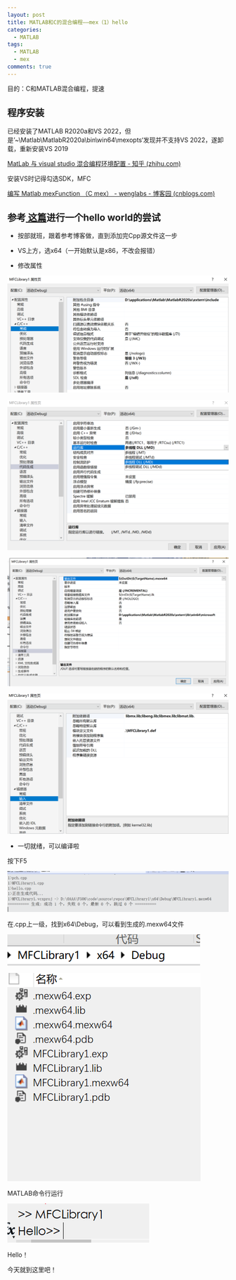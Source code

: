 ```yaml
---
layout: post
title: MATLAB和C的混合编程——mex（1）hello
categories:
  - MATLAB
tags:
  - MATLAB
  - mex
comments: true
---
```




目的：C和MATLAB混合编程，提速

## 程序安装

已经安装了MATLAB R2020a和VS 2022，但是’~\Matlab\MatlabR2020a\bin\win64\mexopts‘发现并不支持VS 2022，遂卸载，重新安装VS 2019

[MatLab 与 visual studio 混合编程环境配置 - 知乎 (zhihu.com)](https://zhuanlan.zhihu.com/p/150414343)

安装VS时记得勾选SDK，MFC

[编写 Matlab mexFunction （C mex） - wenglabs - 博客园 (cnblogs.com)](https://www.cnblogs.com/arxive/p/4687766.html)

## 参考[ 这篇](https://blog.csdn.net/u010275404/article/details/46607115)进行一个hello world的尝试

- 按部就班，跟着参考博客做，直到添加完Cpp源文件这一步

- VS上方，选x64（一开始默认是x86，不改会报错）

- 修改属性

![image-20220314114035999](../assets/2022-3-14-mex1-setup.assets/image-20220314114035999.png)



![image-20220314114346642](../assets/2022-3-14-mex1-setup.assets/image-20220314114346642.png)



![image-20220314114220680](../assets/2022-3-14-mex1-setup.assets\image-20220314114220680.png)



![image-20220314114417053](../assets/2022-3-14-mex1-setup.assets/image-20220314114417053.png)

- 一切就绪，可以编译啦

按下F5

![image-20220314120602498](../assets/2022-3-14-mex1-setup.assets/image-20220314120602498.png)

在.cpp上一级，找到x64\Debug，可以看到生成的.mexw64文件

![image-20220314115936945](../assets/2022-3-14-mex1-setup.assets/image-20220314115936945.png)





![image-20220314115833488](../assets/2022-3-14-mex1-setup.assets/image-20220314115833488.png)

MATLAB命令行运行

![image-20220314115740336](../assets/2022-3-14-mex1-setup.assets/image-20220314115740336.png)

Hello！

今天就到这里吧！